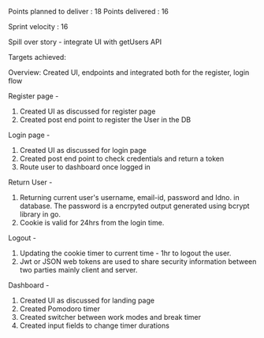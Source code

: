 Points planned to deliver : 18
Points delivered : 16

Sprint velocity : 16

Spill over story - integrate UI with getUsers API

Targets achieved: 

Overview: Created UI, endpoints and integrated both for the register, login flow

Register page - 
1. Created UI as discussed for register page
2. Created post end point to register the User in the DB

Login page - 
1. Created UI as discussed for login page
2. Created post end point to check credentials and return a token
3. Route user to dashboard once logged in

Return User -
1. Returning current user's  username, email-id, password and Idno. in database. The password is a encrpyted output generated using bcrypt library in go.
2. Cookie is valid for 24hrs from the login time.

Logout -
1. Updating the cookie timer to current time - 1hr to logout the user.
2. Jwt or JSON web tokens are used to share security information between two parties mainly client and server.

Dashboard - 
1. Created UI as discussed for landing page
2. Created Pomodoro timer
3. Created switcher between work modes and break timer
4. Created input fields to change timer durations



